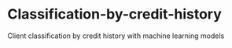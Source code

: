 # Classification-by-credit-history
Client classification by credit history with machine learning models
